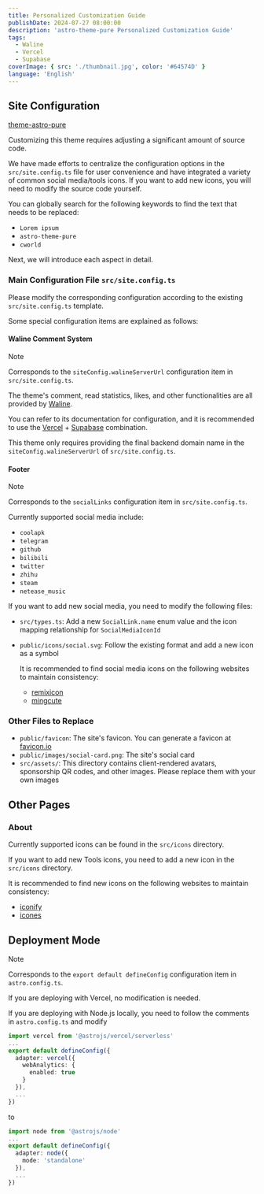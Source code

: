 ```yaml
---
title: Personalized Customization Guide
publishDate: 2024-07-27 08:00:00
description: 'astro-theme-pure Personalized Customization Guide'
tags:
  - Waline
  - Vercel
  - Supabase
coverImage: { src: './thumbnail.jpg', color: '#64574D' }
language: 'English'
---
```


## Site Configuration

[theme-astro-pure](https://github.com/cworld1/theme-astro-pure)

Customizing this theme requires adjusting a significant amount of source code. 

We have made efforts to centralize the configuration options in the `src/site.config.ts` file for user convenience and have integrated a variety of common social media/tools icons. If you want to add new icons, you will need to modify the source code yourself.

You can globally search for the following keywords to find the text that needs to be replaced:

- `Lorem ipsum`
- `astro-theme-pure`
- `cworld`

Next, we will introduce each aspect in detail.

### Main Configuration File `src/site.config.ts`

Please modify the corresponding configuration according to the existing `src/site.config.ts` template.

Some special configuration items are explained as follows:

#### Waline Comment System

> [!NOTE]
> 
> Corresponds to the `siteConfig.walineServerUrl` configuration item in `src/site.config.ts`.

The theme's comment, read statistics, likes, and other functionalities are all provided by [Waline](https://waline.js.org/).

You can refer to its documentation for configuration, and it is recommended to use the [Vercel](https://vercel.com/) + [Supabase](https://supabase.com/) combination.

This theme only requires providing the final backend domain name in the `siteConfig.walineServerUrl` of `src/site.config.ts`.

#### Footer

> [!NOTE]
> 
> Corresponds to the `socialLinks` configuration item in `src/site.config.ts`.

Currently supported social media include:

- `coolapk`
- `telegram`
- `github`
- `bilibili`
- `twitter`
- `zhihu`
- `steam`
- `netease_music`

If you want to add new social media, you need to modify the following files:

- `src/types.ts`: Add a new `SocialLink.name` enum value and the icon mapping relationship for `SocialMediaIconId`
- `public/icons/social.svg`: Follow the existing format and add a new icon as a symbol

  It is recommended to find social media icons on the following websites to maintain consistency:

  - [remixicon](https://remixicon.com/)
  - [mingcute](https://www.mingcute.com/)

### Other Files to Replace

- `public/favicon`: The site's favicon. You can generate a favicon at [favicon.io](https://favicon.io/favicon-converter/)
- `public/images/social-card.png`: The site's social card
- `src/assets/`: This directory contains client-rendered avatars, sponsorship QR codes, and other images. Please replace them with your own images

## Other Pages

### About

Currently supported icons can be found in the `src/icons` directory.

If you want to add new Tools icons, you need to add a new icon in the `src/icons` directory.

It is recommended to find new icons on the following websites to maintain consistency:

- [iconify](https://icon-sets.iconify.design/)
- [icones](https://icones.js.org/)

## Deployment Mode

> [!NOTE]
> 
> Corresponds to the `export default defineConfig` configuration item in `astro.config.ts`.

If you are deploying with Vercel, no modification is needed.

If you are deploying with Node.js locally, you need to follow the comments in `astro.config.ts` and modify

```ts
import vercel from '@astrojs/vercel/serverless'
...
export default defineConfig({
  adapter: vercel({
    webAnalytics: {
      enabled: true
    }
  }),
  ...
})
```

to

```ts
import node from '@astrojs/node'
...
export default defineConfig({
  adapter: node({
    mode: 'standalone'
  }),
  ...
})
```
